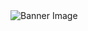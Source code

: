 <!DOCTYPE html>
<html lang="en">

<body>
    <div>
        <img src="https://drive.google.com/file/d/11GYfglbm4aZppn7bbziuGXTAACnPKyU7/view?usp=sharing" alt="Banner Image" class="banner">
    </div>
</body>
</html>
